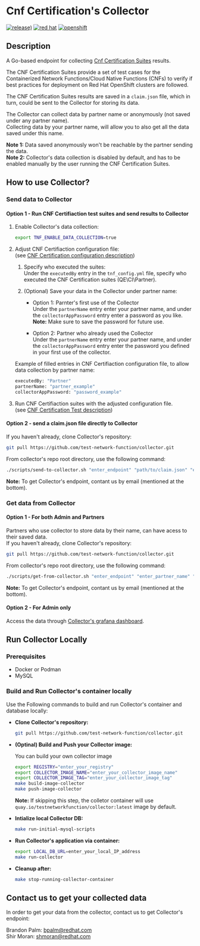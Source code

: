# Cnf Certification's Collector

[![release)](https://img.shields.io/github/v/release/test-network-function/collector?color=blue&label=%20&logo=semver&logoColor=white&style=flat)](https://github.com/test-network-function/collector/releases)
[![red hat](https://img.shields.io/badge/red%20hat---?color=gray&logo=redhat&logoColor=red&style=flat)](https://www.redhat.com)
[![openshift](https://img.shields.io/badge/openshift---?color=gray&logo=redhatopenshift&logoColor=red&style=flat)](https://www.redhat.com/en/technologies/cloud-computing/openshift)

## Description

A Go-based endpoint for collecting
[Cnf Certification Suites](https://github.com/test-network-function/cnf-certification-test)
results.

The CNF Certification Suites provide a set of test cases for the
Containerized Network Functions/Cloud Native Functions (CNFs) to verify if
best practices for deployment on Red Hat OpenShift clusters are followed.

The CNF Certification Suites results are saved in a `claim.json` file,
which in turn, could be sent to the Collector for storing its data.

The Collector can collect data by partner name or anonymously
(not saved under any partner name).\
Collecting data by your partner name,
will allow you to also get all the data saved under this name.

**Note 1:** Data saved anonymously won't be reachable
by the partner sending the data.\
**Note 2:** Collector's data collection is disabled by default,
and has to be enabled manually by the user running the CNF Certification Suites.

## How to use Collector?

### Send data to Collector

#### Option 1 - Run CNF Certifiaction test suites and send results to Collector

1. Enable Collector's data collection:

    ```sh
    export TNF_ENABLE_DATA_COLLECTION=true
    ```

2. Adjust CNF Certifiaction configuration file:\
    (see [CNF Certification configuration description](https://test-network-function.github.io/cnf-certification-test/configuration/))

    1. Specify who executed the suites:\
    Under the `executedBy` entry in the `tnf_config.yml` file,
    specify who executed the CNF Certification suites (QE\CI\Partner).

    2. (Optional) Save your data in the Collector under partner name:
        * Option 1: Parnter's first use of the Collector\
        Under the `partnerName` entry enter your partner name,
        and under the `collectorAppPassword` entry enter a password as you like.\
        **Note:** Make sure to save the password for future use.

        * Option 2: Partner who already used the Collector\
        Under the `partnerName` entry enter your partner name,
        and under the `collectorAppPassword` entry enter the password
        you defined in your first use of the collector.

    Example of filled entries in CNF Certifiaction configuration file,
    to allow data collection by partner name:

    ```sh
    executedBy: "Partner"
    partnerName: "partner_example"
    collectorAppPassword: "password_example"
    ```

3. Run CNF Certifiaction suites with the adjusted configuration file.\
 (see [CNF Certification Test description](https://test-network-function.github.io/cnf-certification-test/test-container/))

#### Option 2 - send a claim.json file directly to Collector

If you haven't already, clone Collector's repository:

```sh
git pull https://github.com/test-network-function/collector.git
```

From collector's repo root directory, use the following command:

<!-- markdownlint-disable -->
```sh
./scripts/send-to-collector.sh "enter_endpoint" "path/to/claim.json" "enter_executed_by" "enter_partner_name(optional)" "enter_password(optional)"
```
<!-- markdownlint-enable -->

**Note:** To get Collector's endpoint, contant us by email (mentioned at the bottom).

### Get data from Collector

#### Option 1 - For both Admin and Partners

Partners who use collector to store data by their name,
can have acess to their saved data.\
If you haven't already, clone Collector's repository:

```sh
git pull https://github.com/test-network-function/collector.git
```

From collector's repo root directory, use the following command:

```sh
./scripts/get-from-collector.sh "enter_endpoint" "enter_partner_name" "enter_password"
```

**Note:** To get Collector's endpoint, contant us by email
(mentioned at the bottom).

#### Option 2 - For Admin only

Access the data through
[Collector's grafana dashboard](http://44.195.143.94:3000/d/e5530a23-24b9-4e7f-ab28-8e778d99f429/collector-s-dashboard?orgId=1).

## Run Collector Locally

### Prerequisites

* Docker or Podman
* MySQL

### Build and Run Collector's container locally

Use the Following commands to build and run Collector's container and database locally:

* **Clone Collector's repository:**

    ```sh
    git pull https://github.com/test-network-function/collector.git
    ```

* **(Optinal) Build and Push your Collector image:**

    You can build your own collector image

    ```sh
    export REGISTRY="enter_your_registry"
    export COLLECTOR_IMAGE_NAME="enter_your_collector_image_name"
    export COLLECTOR_IMAGE_TAG="enter_your_collector_image_tag"
    make build-image-collector
    make push-image-collector
    ```

    **Note:** If skipping this step, the colletor container will use
    `quay.io/testnetworkfunction/collector:latest` image by default.

* **Intialize local Collector DB:**

    ```sh
    make run-initial-mysql-scripts
    ```

* **Run Collector's application via container:**

    ```sh
    export LOCAL_DB_URL=enter_your_local_IP_address
    make run-collector
    ```

* **Cleanup after:**

    ```sh
    make stop-running-collector-container
    ```

## Contact us to get your collected data

In order to get your data from the collector, contact us to get Collector's endpoint:

Brandon Palm: [bpalm@redhat.com](mailto:bpalm@redhat.com)\
Shir Moran: [shmoran@redhat.com](mailto:shmoran@redhat.com)
